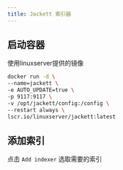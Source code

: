 ```yaml
---
title: Jackett 索引器
---
```


## 启动容器

使用linuxserver提供的镜像

```bash
docker run -d \
--name=jackett \
-e AUTO_UPDATE=true \
-p 9117:9117 \
-v /opt/jackett/config:/config \
--restart always \
lscr.io/linuxserver/jackett:latest
```

## 添加索引

点击 `Add indexer` 选取需要的索引
